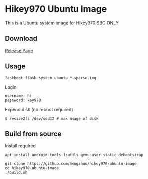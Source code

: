 # Hikey970 Ubuntu Image

This is a Ubuntu system image for Hikey970 SBC ONLY

## Download
[Release Page](https://github.com/mengzhuo/hikey970-ubuntu-image/releases)

## Usage

```
fastboot flash system ubuntu_*.sparse.img
```

Login

```
username: hi
password: key970
```

Expend disk (no reboot required)

```
$ resize2fs /dev/sdd12 # max usage of disk
```

## Build from source

Install required

```
apt install android-tools-fsutils qemu-user-static debootstrap
```

```
git clone https://github.com/mengzhuo/hikey970-ubuntu-image
cd hikey970-ubuntu-image
./build.sh

```
